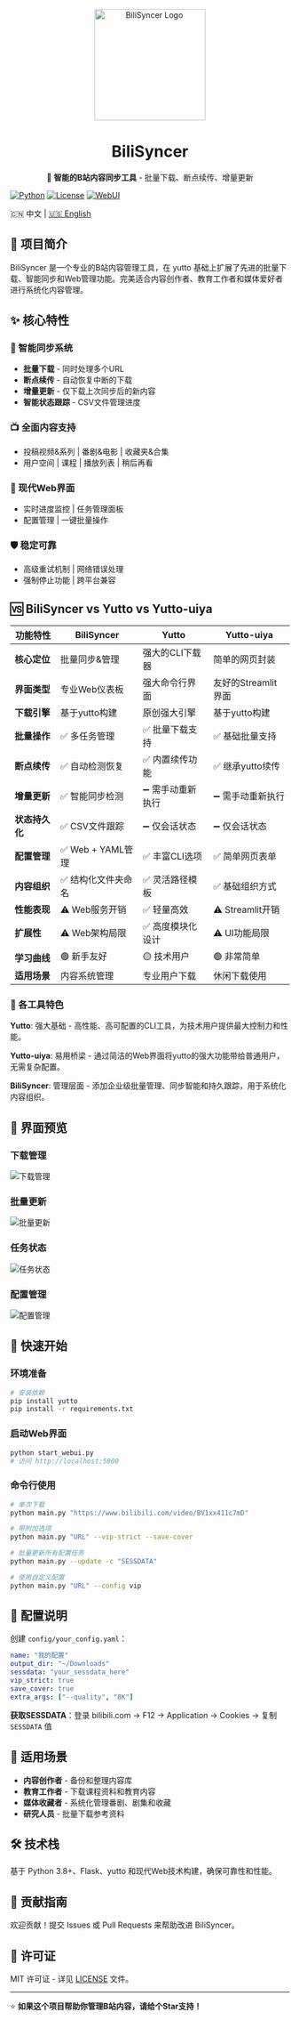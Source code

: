 <div align="center">
  <img src="pictures/Logo.png" alt="BiliSyncer Logo" width="200">
  
  # BiliSyncer

  🎯 **智能的B站内容同步工具** - 批量下载、断点续传、增量更新
</div>

[![Python](https://img.shields.io/badge/Python-3.8%2B-blue.svg)](https://python.org)
[![License](https://img.shields.io/badge/License-MIT-green.svg)](LICENSE)
[![WebUI](https://img.shields.io/badge/WebUI-Available-brightgreen.svg)](webui)

🇨🇳 中文 | [🇺🇸 English](README.md)

## 🌟 项目简介

BiliSyncer 是一个专业的B站内容管理工具，在 yutto 基础上扩展了先进的批量下载、智能同步和Web管理功能。完美适合内容创作者、教育工作者和媒体爱好者进行系统化内容管理。

## ✨ 核心特性

### 🔄 智能同步系统
- **批量下载** - 同时处理多个URL
- **断点续传** - 自动恢复中断的下载
- **增量更新** - 仅下载上次同步后的新内容
- **智能状态跟踪** - CSV文件管理进度

### 📺 全面内容支持
- 投稿视频&系列 | 番剧&电影 | 收藏夹&合集
- 用户空间 | 课程 | 播放列表 | 稍后再看

### 🎨 现代Web界面
- 实时进度监控 | 任务管理面板
- 配置管理 | 一键批量操作

### 🛡️ 稳定可靠
- 高级重试机制 | 网络错误处理
- 强制停止功能 | 跨平台兼容

## 🆚 BiliSyncer vs Yutto vs Yutto-uiya

| 功能特性 | BiliSyncer | Yutto | Yutto-uiya |
|---------|------------|-------|------------|
| **核心定位** | 批量同步&管理 | 强大的CLI下载器 | 简单的网页封装 |
| **界面类型** | 专业Web仪表板 | 强大命令行界面 | 友好的Streamlit界面 |
| **下载引擎** | 基于yutto构建 | 原创强大引擎 | 基于yutto构建 |
| **批量操作** | ✅ 多任务管理 | ✅ 批量下载支持 | ✅ 基础批量支持 |
| **断点续传** | ✅ 自动检测恢复 | ✅ 内置续传功能 | ✅ 继承yutto续传 |
| **增量更新** | ✅ 智能同步检测 | ➖ 需手动重新执行 | ➖ 需手动重新执行 |
| **状态持久化** | ✅ CSV文件跟踪 | ➖ 仅会话状态 | ➖ 仅会话状态 |
| **配置管理** | ✅ Web + YAML管理 | ✅ 丰富CLI选项 | ✅ 简单网页表单 |
| **内容组织** | ✅ 结构化文件夹命名 | ✅ 灵活路径模板 | ✅ 基础组织方式 |
| **性能表现** | ⚠️ Web服务开销 | ✅ 轻量高效 | ⚠️ Streamlit开销 |
| **扩展性** | ⚠️ Web架构局限 | ✅ 高度模块化设计 | ⚠️ UI功能局限 |
| **学习曲线** | 🟢 新手友好 | 🟡 技术用户 | 🟢 非常简单 |
| **适用场景** | 内容系统管理 | 专业用户下载 | 休闲下载使用 |

### 🎯 各工具特色

**Yutto**: 强大基础 - 高性能、高可配置的CLI工具，为技术用户提供最大控制力和性能。

**Yutto-uiya**: 易用桥梁 - 通过简洁的Web界面将yutto的强大功能带给普通用户，无需复杂配置。

**BiliSyncer**: 管理层面 - 添加企业级批量管理、同步智能和持久跟踪，用于系统化内容组织。

## 📱 界面预览

### 下载管理
![下载管理](pictures/example-1.png)

### 批量更新
![批量更新](pictures/example-2.png)

### 任务状态
![任务状态](pictures/example-3.png)

### 配置管理
![配置管理](pictures/example-4.png)

## 🚀 快速开始

### 环境准备
```bash
# 安装依赖
pip install yutto
pip install -r requirements.txt
```

### 启动Web界面
```bash
python start_webui.py
# 访问 http://localhost:5000
```

### 命令行使用
```bash
# 单次下载
python main.py "https://www.bilibili.com/video/BV1xx411c7mD"

# 带附加选项
python main.py "URL" --vip-strict --save-cover

# 批量更新所有配置任务
python main.py --update -c "SESSDATA"

# 使用自定义配置
python main.py "URL" --config vip
```

## 🔧 配置说明

创建 `config/your_config.yaml`：
```yaml
name: "我的配置"
output_dir: "~/Downloads"
sessdata: "your_sessdata_here"
vip_strict: true
save_cover: true
extra_args: ["--quality", "8K"]
```

**获取SESSDATA**：登录 bilibili.com → F12 → Application → Cookies → 复制 `SESSDATA` 值

## 🎯 适用场景

- **内容创作者** - 备份和整理内容库
- **教育工作者** - 下载课程资料和教育内容
- **媒体收藏者** - 系统化管理番剧、剧集和收藏
- **研究人员** - 批量下载参考资料

## 🛠️ 技术栈

基于 Python 3.8+、Flask、yutto 和现代Web技术构建，确保可靠性和性能。

## 🤝 贡献指南

欢迎贡献！提交 Issues 或 Pull Requests 来帮助改进 BiliSyncer。

## 📜 许可证

MIT 许可证 - 详见 [LICENSE](LICENSE) 文件。

---

⭐ **如果这个项目帮助你管理B站内容，请给个Star支持！** 